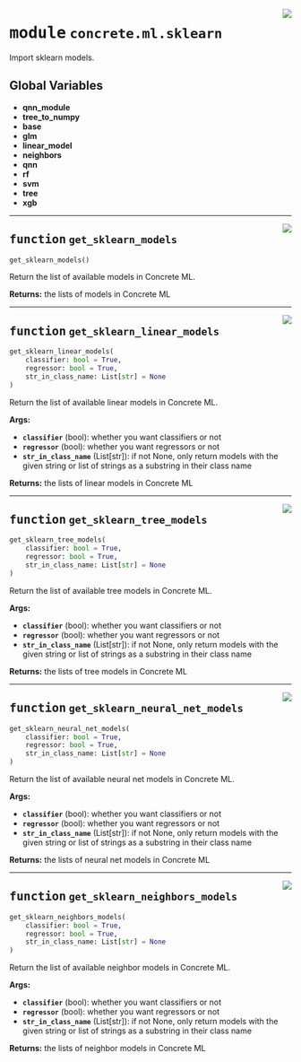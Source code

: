 <!-- markdownlint-disable -->

<a href="../../../src/concrete/ml/sklearn/__init__.py#L0"><img align="right" style="float:right;" src="https://img.shields.io/badge/-source-cccccc?style=flat-square"></a>

# <kbd>module</kbd> `concrete.ml.sklearn`

Import sklearn models.

## **Global Variables**

- **qnn_module**
- **tree_to_numpy**
- **base**
- **glm**
- **linear_model**
- **neighbors**
- **qnn**
- **rf**
- **svm**
- **tree**
- **xgb**

______________________________________________________________________

<a href="../../../src/concrete/ml/sklearn/__init__.py#L23"><img align="right" style="float:right;" src="https://img.shields.io/badge/-source-cccccc?style=flat-square"></a>

## <kbd>function</kbd> `get_sklearn_models`

```python
get_sklearn_models()
```

Return the list of available models in Concrete ML.

**Returns:**
the lists of models in Concrete ML

______________________________________________________________________

<a href="../../../src/concrete/ml/sklearn/__init__.py#L82"><img align="right" style="float:right;" src="https://img.shields.io/badge/-source-cccccc?style=flat-square"></a>

## <kbd>function</kbd> `get_sklearn_linear_models`

```python
get_sklearn_linear_models(
    classifier: bool = True,
    regressor: bool = True,
    str_in_class_name: List[str] = None
)
```

Return the list of available linear models in Concrete ML.

**Args:**

- <b>`classifier`</b> (bool):  whether you want classifiers or not
- <b>`regressor`</b> (bool):  whether you want regressors or not
- <b>`str_in_class_name`</b> (List\[str\]):  if not None, only return models with the given string or  list of strings as a substring in their class name

**Returns:**
the lists of linear models in Concrete ML

______________________________________________________________________

<a href="../../../src/concrete/ml/sklearn/__init__.py#L100"><img align="right" style="float:right;" src="https://img.shields.io/badge/-source-cccccc?style=flat-square"></a>

## <kbd>function</kbd> `get_sklearn_tree_models`

```python
get_sklearn_tree_models(
    classifier: bool = True,
    regressor: bool = True,
    str_in_class_name: List[str] = None
)
```

Return the list of available tree models in Concrete ML.

**Args:**

- <b>`classifier`</b> (bool):  whether you want classifiers or not
- <b>`regressor`</b> (bool):  whether you want regressors or not
- <b>`str_in_class_name`</b> (List\[str\]):  if not None, only return models with the given string or  list of strings as a substring in their class name

**Returns:**
the lists of tree models in Concrete ML

______________________________________________________________________

<a href="../../../src/concrete/ml/sklearn/__init__.py#L118"><img align="right" style="float:right;" src="https://img.shields.io/badge/-source-cccccc?style=flat-square"></a>

## <kbd>function</kbd> `get_sklearn_neural_net_models`

```python
get_sklearn_neural_net_models(
    classifier: bool = True,
    regressor: bool = True,
    str_in_class_name: List[str] = None
)
```

Return the list of available neural net models in Concrete ML.

**Args:**

- <b>`classifier`</b> (bool):  whether you want classifiers or not
- <b>`regressor`</b> (bool):  whether you want regressors or not
- <b>`str_in_class_name`</b> (List\[str\]):  if not None, only return models with the given string or  list of strings as a substring in their class name

**Returns:**
the lists of neural net models in Concrete ML

______________________________________________________________________

<a href="../../../src/concrete/ml/sklearn/__init__.py#L136"><img align="right" style="float:right;" src="https://img.shields.io/badge/-source-cccccc?style=flat-square"></a>

## <kbd>function</kbd> `get_sklearn_neighbors_models`

```python
get_sklearn_neighbors_models(
    classifier: bool = True,
    regressor: bool = True,
    str_in_class_name: List[str] = None
)
```

Return the list of available neighbor models in Concrete ML.

**Args:**

- <b>`classifier`</b> (bool):  whether you want classifiers or not
- <b>`regressor`</b> (bool):  whether you want regressors or not
- <b>`str_in_class_name`</b> (List\[str\]):  if not None, only return models with the given string or  list of strings as a substring in their class name

**Returns:**
the lists of neighbor models in Concrete ML
